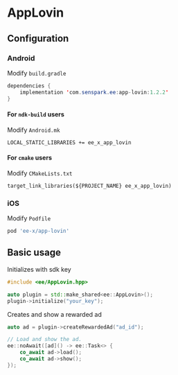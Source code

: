 # AppLovin
## Configuration
### Android
Modify `build.gradle`
```java
dependencies {
    implementation 'com.senspark.ee:app-lovin:1.2.2'
}
```

#### For `ndk-build` users
Modify `Android.mk`
```
LOCAL_STATIC_LIBRARIES += ee_x_app_lovin
```

#### For `cmake` users
Modify `CMakeLists.txt`
```
target_link_libraries(${PROJECT_NAME} ee_x_app_lovin)
```
### iOS
Modify `Podfile`
```ruby
pod 'ee-x/app-lovin'
```

## Basic usage
Initializes with sdk key
```cpp
#include <ee/AppLovin.hpp>

auto plugin = std::make_shared<ee::AppLovin>();
plugin->initialize("your_key");
```

Creates and show a rewarded ad
```cpp
auto ad = plugin->createRewardedAd("ad_id");

// Load and show the ad.
ee::noAwait([ad]() -> ee::Task<> {
    co_await ad->load();
    co_await ad->show();
});
```